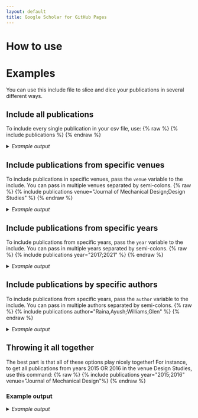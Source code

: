 ```yaml
---
layout: default
title: Google Scholar for GitHub Pages
---
```


# How to use

# Examples
You can use this include file to slice and dice your publications in several different ways. 

## Include all publications
To include every single publication in your csv file, use:
{% raw %}
{% include publications %}
{% endraw %}

<details>
<summary><i>Example output</i></summary>
{% include publications %}
</details>
  
## Include publications from specific venues
To include publications in specific venues, pass the `venue` variable to the include. You can pass in multiple venues separated by semi-colons.
{% raw %}
{% include publications venue="Journal of Mechanical Design;Design Studies" %}
{% endraw %}

<details>
<summary><i>Example output</i></summary>
{% include publications venue="Journal of Mechanical Design;Design Studies" %}
</details>

## Include publications from specific years
To include publications from specific years, pass the `year` variable to the include. You can pass in multiple years separated by semi-colons.
{% raw %}
{% include publications year="2017;2021" %}
{% endraw %}

<details>
<summary><i>Example output</i></summary>
{% include publications year="2014" %}
</details>

## Include publications by specific authors
To include publications from specific years, pass the `author` variable to the include. You can pass in multiple authors separated by semi-colons.
{% raw %}
{% include publications author="Raina,Ayush;Williams,Glen" %}
{% endraw %}

<details>
<summary><i>Example output</i></summary>
{% include publications year="2014" %}
</details>

## Throwing it all together
The best part is that all of these options play nicely together! For instance, to get all publications from years 2015 OR 2016 in the venue Design Studies, use this command:
{% raw %}
{% include publications year="2015;2016" venue="Journal of Mechanical Design"%}
{% endraw %}
### Example output
<details>
<summary><i>Example output</i></summary>
{% include publications year="2015;2016" venue="Journal of Mechanical Design"%}
</details>
